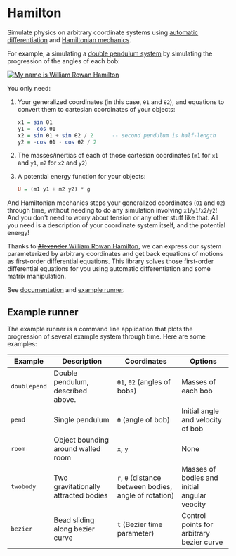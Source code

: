 Hamilton
========

Simulate physics on arbitrary coordinate systems using [automatic
differentiation][ad] and [Hamiltonian mechanics][].

[ad]: http://hackage.haskell.org/package/ad
[Hamiltonian mechanics]: https://en.wikipedia.org/wiki/Hamiltonian_mechanics

For example, a simulating a [double pendulum system][dps] by simulating the
progression of the angles of each bob:

[dps]: https://en.wikipedia.org/wiki/Double_pendulum

[![My name is William Rowan Hamilton](http://i.imgur.com/Vaaa2EC.gif)][gifv]

[gifv]: http://i.imgur.com/Vaaa2EC.gifv

You only need:

1.  Your generalized coordinates (in this case, `θ1` and `θ2`), and equations
    to convert them to cartesian coordinates of your objects:

    ~~~haskell
    x1 = sin θ1
    y1 = -cos θ1
    x2 = sin θ1 + sin θ2 / 2      -- second pendulum is half-length
    y2 = -cos θ1 - cos θ2 / 2
    ~~~

2.  The masses/inertias of each of those cartesian coordinates (`m1` for `x1`
    and `y1`, `m2` for `x2` and `y2`)

3.  A potential energy function for your objects:

    ~~~haskell
    U = (m1 y1 + m2 y2) * g
    ~~~

And Hamiltonian mechanics steps your generalized coordinates (`θ1` and `θ2`)
through time, without needing to do any simulation involving
`x1`/`y1`/`x2`/`y2`!  And you don't need to worry about tension or any other
stuff like that.  All you need is a description of your coordinate system
itself, and the potential energy!

Thanks to [~~Alexander~~ William Rowan Hamilton][WRH], we can express our
system parameterized by arbitrary coordinates and get back equations of motions
as first-order differential equations.  This library solves those first-order
differential equations for you using automatic differentiation and some matrix
manipulation.

[WRH]: https://www.youtube.com/watch?v=SZXHoWwBcDc

See [documentation][] and [example runner][].

[documentation]: https://mstksg.github.io/hamilton/
[example runner]: https://github.com/mstksg/hamilton/blob/master/app/Examples.hs

Example runner
--------------

The example runner is a command line application that plots the progression of
several example system through time.  Here are some examples:

| Example | Description | Coordinates | Options |
|---------|-------------|-------------|---------|
| `doublepend` | Double pendulum, described above. | `θ1`, `θ2` (angles of bobs) | Masses of each bob |
| `pend` | Single pendulum | `θ` (angle of bob) | Initial angle and velocity of bob |
| `room` | Object bounding around walled room | `x`, `y` | None |
| `twobody` | Two gravitationally attracted bodies | `r`, `θ` (distance between bodies, angle of rotation) | Masses of bodies and initial angular veocity |
| `bezier` | Bead sliding along bezier curve | `t` (Bezier time parameter) | Control points for arbitrary bezier curve |
